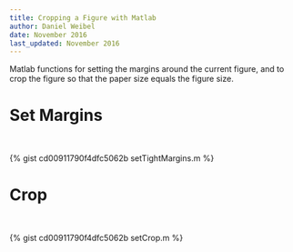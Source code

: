 ```yaml
---
title: Cropping a Figure with Matlab
author: Daniel Weibel
date: November 2016
last_updated: November 2016
---
```


Matlab functions for setting the margins around the current figure, and to crop the figure so that the paper size equals the figure size.

# Set Margins

<br />

{% gist cd00911790f4dfc5062b setTightMargins.m %}

# Crop

<br />

{% gist cd00911790f4dfc5062b setCrop.m %}
